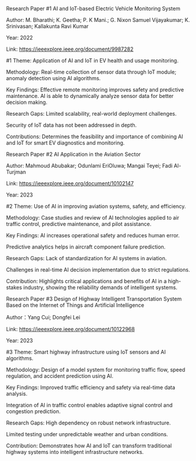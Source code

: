 Research Paper #1 AI and IoT-based Electric Vehicle Monitoring System

Author: M. Bharathi; K. Geetha; P. K Mani.; G. Nixon Samuel Vijayakumar; K. Srinivasan; Kallakunta Ravi Kumar

Year: 2022

Link: https://ieeexplore.ieee.org/document/9987282





#1 Theme: Application of AI and IoT in EV health and usage monitoring.

Methodology: Real-time collection of sensor data through IoT module; anomaly detection using AI algorithms.

Key Findings: Effective remote monitoring improves safety and predictive maintenance.
AI is able to dynamically analyze sensor data for better decision making.

Research Gaps: Limited scalability, real-world deployment challenges.

Security of IoT data has not been addressed in depth.

Contributions: Determines the feasibility and importance of combining AI and IoT for smart EV diagnostics and monitoring.










Research Paper #2 AI Application in the Aviation Sector

Author: Mahmoud Abubakar; Odunlami EriOluwa; Mangai Teyei; Fadi Al-Turjman

Link: https://ieeexplore.ieee.org/document/10102147

Year: 2023





#2 Theme: Use of AI in improving aviation systems, safety, and efficiency.

Methodology: Case studies and review of AI technologies applied to air traffic control, predictive maintenance, and pilot assistance.

Key Findings: AI increases operational safety and reduces human error.

Predictive analytics helps in aircraft component failure prediction.

Research Gaps: Lack of standardization for AI systems in aviation.

Challenges in real-time AI decision implementation due to strict regulations.

Contribution: Highlights critical applications and benefits of AI in a high-stakes industry, showing the reliability demands of intelligent systems.










Research Paper #3 Design of Highway Intelligent Transportation System Based on the Internet of Things and Artificial Intelligence

Author：Yang Cui; Dongfei Lei

Link: https://ieeexplore.ieee.org/document/10122968

Year: 2023




#3 Theme: Smart highway infrastructure using IoT sensors and AI algorithms.

Methodology: Design of a model system for monitoring traffic flow, speed regulation, and accident prediction using AI.

Key Findings: Improved traffic efficiency and safety via real-time data analysis.

Integration of AI in traffic control enables adaptive signal control and congestion prediction.

Research Gaps: High dependency on robust network infrastructure.

Limited testing under unpredictable weather and urban conditions.

Contribution: Demonstrates how AI and IoT can transform traditional highway systems into intelligent infrastructure networks.

